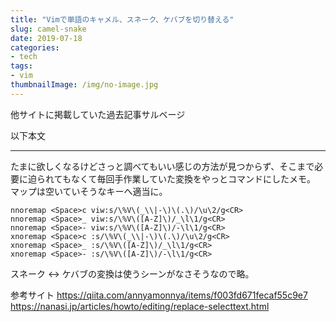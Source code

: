 ```yaml
---
title: "Vimで単語のキャメル、スネーク、ケバブを切り替える"
slug: camel-snake
date: 2019-07-18
categories:
- tech
tags:
- vim
thumbnailImage: /img/no-image.jpg
---
```


他サイトに掲載していた過去記事サルベージ
<!--more-->
以下本文

-------

たまに欲しくなるけどさっと調べてもいい感じの方法が見つからず、そこまで必要に迫られてもなくて毎回手作業していた変換をやっとコマンドにしたメモ。
マップは空いていそうなキーへ適当に。

```vim
nnoremap <Space>c viw:s/\%V\(_\\|-\)\(.\)/\u\2/g<CR>
nnoremap <Space>_ viw:s/\%V\([A-Z]\)/_\l\1/g<CR>
nnoremap <Space>- viw:s/\%V\([A-Z]\)/-\l\1/g<CR>
xnoremap <Space>c :s/\%V\(_\\|-\)\(.\)/\u\2/g<CR>
xnoremap <Space>_ :s/\%V\([A-Z]\)/_\l\1/g<CR>
xnoremap <Space>- :s/\%V\([A-Z]\)/-\l\1/g<CR>
```

スネーク <-> ケバブの変換は使うシーンがなさそうなので略。

参考サイト
https://qiita.com/annyamonnya/items/f003fd671fecaf55c9e7
https://nanasi.jp/articles/howto/editing/replace-selecttext.html
